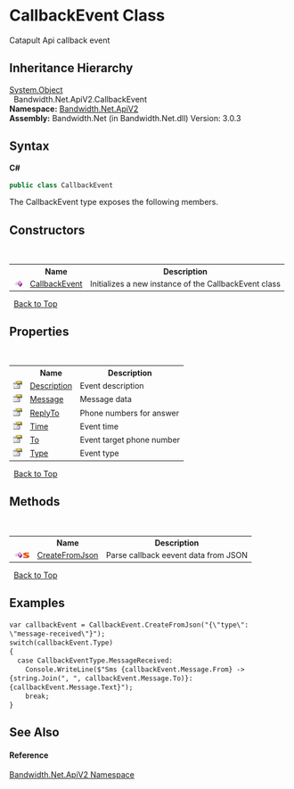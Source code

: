 ﻿# CallbackEvent Class
 

Catapult Api callback event


## Inheritance Hierarchy
<a href="http://msdn2.microsoft.com/en-us/library/e5kfa45b" target="_blank">System.Object</a><br />&nbsp;&nbsp;Bandwidth.Net.ApiV2.CallbackEvent<br />
**Namespace:**&nbsp;<a href ="N_Bandwidth_Net_ApiV2.md">Bandwidth.Net.ApiV2</a><br />**Assembly:**&nbsp;Bandwidth.Net (in Bandwidth.Net.dll) Version: 3.0.3

## Syntax

**C#**<br />
``` C#
public class CallbackEvent
```

The CallbackEvent type exposes the following members.


## Constructors
&nbsp;<table><tr><th></th><th>Name</th><th>Description</th></tr><tr><td>![Public method](media/pubmethod.gif "Public method")</td><td><a href ="M_Bandwidth_Net_ApiV2_CallbackEvent__ctor.md">CallbackEvent</a></td><td>
Initializes a new instance of the CallbackEvent class</td></tr></table>&nbsp;
<a href="#callbackevent-class">Back to Top</a>

## Properties
&nbsp;<table><tr><th></th><th>Name</th><th>Description</th></tr><tr><td>![Public property](media/pubproperty.gif "Public property")</td><td><a href ="P_Bandwidth_Net_ApiV2_CallbackEvent_Description.md">Description</a></td><td>
Event description</td></tr><tr><td>![Public property](media/pubproperty.gif "Public property")</td><td><a href ="P_Bandwidth_Net_ApiV2_CallbackEvent_Message.md">Message</a></td><td>
Message data</td></tr><tr><td>![Public property](media/pubproperty.gif "Public property")</td><td><a href ="P_Bandwidth_Net_ApiV2_CallbackEvent_ReplyTo.md">ReplyTo</a></td><td>
Phone numbers for answer</td></tr><tr><td>![Public property](media/pubproperty.gif "Public property")</td><td><a href ="P_Bandwidth_Net_ApiV2_CallbackEvent_Time.md">Time</a></td><td>
Event time</td></tr><tr><td>![Public property](media/pubproperty.gif "Public property")</td><td><a href ="P_Bandwidth_Net_ApiV2_CallbackEvent_To.md">To</a></td><td>
Event target phone number</td></tr><tr><td>![Public property](media/pubproperty.gif "Public property")</td><td><a href ="P_Bandwidth_Net_ApiV2_CallbackEvent_Type.md">Type</a></td><td>
Event type</td></tr></table>&nbsp;
<a href="#callbackevent-class">Back to Top</a>

## Methods
&nbsp;<table><tr><th></th><th>Name</th><th>Description</th></tr><tr><td>![Public method](media/pubmethod.gif "Public method")![Static member](media/static.gif "Static member")</td><td><a href ="M_Bandwidth_Net_ApiV2_CallbackEvent_CreateFromJson.md">CreateFromJson</a></td><td>
Parse callback eevent data from JSON</td></tr></table>&nbsp;
<a href="#callbackevent-class">Back to Top</a>

## Examples

```
var callbackEvent = CallbackEvent.CreateFromJson("{\"type\": \"message-received\"}");
switch(callbackEvent.Type)
{
  case CallbackEventType.MessageReceived:
    Console.WriteLine($"Sms {callbackEvent.Message.From} -> {string.Join(", ", callbackEvent.Message.To)}: {callbackEvent.Message.Text}");
    break;
}
```


## See Also


#### Reference
<a href ="N_Bandwidth_Net_ApiV2.md">Bandwidth.Net.ApiV2 Namespace</a><br />